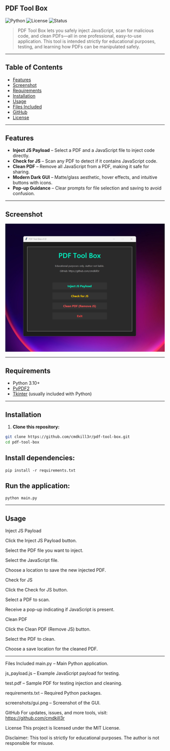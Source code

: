 PDF Tool Box
---

![Python](https://img.shields.io/badge/Python-3.10+-blue?logo=python&logoColor=white)
![License](https://img.shields.io/badge/License-MIT-green)
![Status](https://img.shields.io/badge/Status-Development-yellow)

> PDF Tool Box lets you safely inject JavaScript, scan for malicious code, and clean PDFs—all in one professional, easy-to-use application. This tool is intended strictly for educational purposes, testing, and learning how PDFs can be manipulated safely.  

---

## Table of Contents
- [Features](#features)
- [Screenshot](#screenshot)
- [Requirements](#requirements)
- [Installation](#installation)
- [Usage](#usage)
- [Files Included](#files-included)
- [GitHub](#github)
- [License](#license)

---

## Features

- **Inject JS Payload** – Select a PDF and a JavaScript file to inject code directly.  
- **Check for JS** – Scan any PDF to detect if it contains JavaScript code.  
- **Clean PDF** – Remove all JavaScript from a PDF, making it safe for sharing.  
- **Modern Dark GUI** – Matte/glass aesthetic, hover effects, and intuitive buttons with icons.  
- **Pop-up Guidance** – Clear prompts for file selection and saving to avoid confusion.  

---

## Screenshot

![GUI Screenshot](gui.png)  

---

## Requirements

- Python 3.10+  
- [PyPDF2](https://pypi.org/project/PyPDF2/)  
- [Tkinter](https://docs.python.org/3/library/tkinter.html) (usually included with Python)  

---

Installation
---

1. **Clone this repository:**

```bash
git clone https://github.com/cmdkill3r/pdf-tool-box.git
cd pdf-tool-box
```

Install dependencies:
---
```
pip install -r requirements.txt
```

Run the application:
---
```
python main.py
```
---
Usage
---
Inject JS Payload

Click the Inject JS Payload button.

Select the PDF file you want to inject.

Select the JavaScript file.

Choose a location to save the new injected PDF.

Check for JS

Click the Check for JS button.

Select a PDF to scan.

Receive a pop-up indicating if JavaScript is present.

Clean PDF

Click the Clean PDF (Remove JS) button.

Select the PDF to clean.

Choose a save location for the cleaned PDF.

---

Files Included
main.py – Main Python application.

js_payload.js – Example JavaScript payload for testing.

test.pdf – Sample PDF for testing injection and cleaning.

requirements.txt – Required Python packages.

screenshots/gui.png – Screenshot of the GUI.

GitHub
For updates, issues, and more tools, visit: https://github.com/cmdkill3r

License
This project is licensed under the MIT License.

Disclaimer: This tool is strictly for educational purposes. The author is not responsible for misuse.
